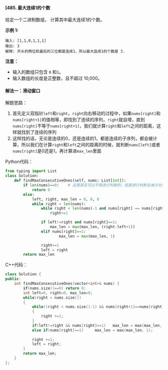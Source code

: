 #### [485. 最大连续1的个数

给定一个二进制数组， 计算其中最大连续1的个数。

**示例 1:**

```
输入: [1,1,0,1,1,1]
输出: 3
解释: 开头的两位和最后的三位都是连续1，所以最大连续1的个数是 3.
```

**注意：**

- 输入的数组只包含 `0` 和`1`。
- 输入数组的长度是正整数，且不超过 10,000。

#### 解法一：滑动窗口

解题思路：

1. 首先定义双指针`left`和`right`，`right`向右移动的过程中，如果`nums[right]`和`nums[right+1]`的值相等，即找到了连续的序列，`right`就自增，直到`nums[right]`不等于`nums[right+1]`，我们就计算`right`和`left`之间的距离，这样就找到了连续的序列
2. 这样找的话，无论是连续的0，还是连续的1，都是连续的子序列，都会被计算，所以我们在计算`right`和`left`之间的距离的时候，就判断`nums[left]`或者`nums[right]`是0还是1，再计算进`max_len`里面

Python代码：

```python
from typing import List
class Solution:
    def findMaxConsecutiveOnes(self, nums: List[int]):
        if len(nums)==0:    # 这里其实可以不用进行判断的，但是进行判断会减少对测试用例的通过时间
            return 0
        else:
            left, right, max_len = 0, 0, 0
            while right < len(nums):
                while right < len(nums)-1 and nums[right] == nums[right+1] :
                    right+=1

                if left!=right and nums[right]==1:
                    max_len = max(max_len, (right-left+1))
                elif nums[right]==1:
                        max_len = max(max_len, 1)

                right+=1
                left = right
        return max_len
```

C++代码：

```C++
class Solution {
public:
    int findMaxConsecutiveOnes(vector<int>& nums) {
        if(nums.size()==0) return 0;
        int left=0, right=0, max_len=0;
        while(right < nums.size())
        {
            while((right < nums.size()-1) && nums[right+1]==nums[right]) 
            {
                right +=1;
            }
            if(left!=right && nums[right]==1)   max_len = max(max_len, right-left+1);
            else if(nums[right]==1)     max_len = max(max_len, 1);
            
            right +=1;
            left = right;
        }
        return max_len;
    }
};
```

